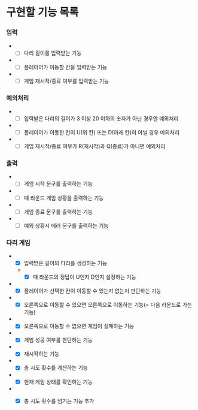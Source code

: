 # 구현할 기능 목록
### 입력
- +[ ] 다리 길이를 입력받는 기능  
- +[ ] 플레이어가 이동할 칸을 입력받는 기능  
- +[ ] 게임 재시작/종료 여부를 입력받는 기능  
### 예외처리
- +[ ] 입력받은 다리의 길이가 3 이상 20 이하의 숫자가 아닌 경우엔 예외처리  
- +[ ] 플레이어가 이동한 칸이 U(위 칸) 또는 D(아래 칸)이 아닐 경우 예외처리  
- +[ ] 게임 재시작/종료 여부가 R(재시작)과 Q(종료)가 아니면 예외처리  
### 출력
- +[ ] 게임 시작 문구를 출력하는 기능  
- +[ ] 매 라운드 게임 상황을 출력하는 기능  
- +[ ] 게임 종료 문구를 출력하는 기능  
- +[ ] 예외 상황시 에러 문구를 출력하는 기능  
### 다리 게임
- +[x] 입력받은 길이의 다리를 생성하는 기능  
  - +[x] 매 라운드의 정답이 U인지 D인지 설정하는 기능  
- +[x] 플레이어가 선택한 칸이 이동할 수 있는지 없는지 판단하는 기능  
- +[x] 오른쪽으로 이동할 수 있으면 오른쪽으로 이동하는 기능(= 다음 라운드로 가는 기능)  
- +[x] 오른쪽으로 이동할 수 없으면 게임이 실패하는 기능  
- +[x] 게임 성공 여부를 판단하는 기능  
- +[x] 재시작하는 기능  
- +[x] 총 시도 횟수를 계산하는 기능  
- +[x] 현재 게임 상태를 확인하는 기능  
- +[x] 총 시도 횟수를 넘기는 기능 추가  


